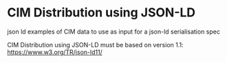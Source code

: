 # CIM Distribution using JSON-LD
json ld examples of CIM data to use as input for a json-ld serialisation spec

CIM Distribution using JSON-LD must be based on version 1.1: https://www.w3.org/TR/json-ld11/
